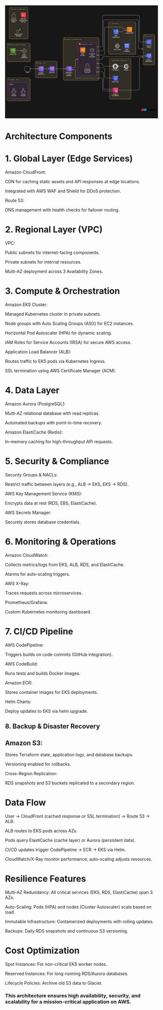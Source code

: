 
![System Architecture Diagram](./images/system-architecture.png)



# Architecture Components

# 1. Global Layer (Edge Services)

Amazon CloudFront:

CDN for caching static assets and API responses at edge locations.

Integrated with AWS WAF and Shield for DDoS protection.

Route 53:

DNS management with health checks for failover routing.



# 2. Regional Layer (VPC)


VPC:

Public subnets for internet-facing components.

Private subnets for internal resources.

Multi-AZ deployment across 3 Availability Zones.


# 3. Compute & Orchestration


Amazon EKS Cluster:

Managed Kubernetes cluster in private subnets.

Node groups with Auto Scaling Groups (ASG) for EC2 instances.

Horizontal Pod Autoscaler (HPA) for dynamic scaling.

IAM Roles for Service Accounts (IRSA) for secure AWS access.

Application Load Balancer (ALB):

Routes traffic to EKS pods via Kubernetes Ingress.

SSL termination using AWS Certificate Manager (ACM).


# 4. Data Layer

Amazon Aurora (PostgreSQL):

Multi-AZ relational database with read replicas.

Automated backups with point-in-time recovery.

Amazon ElastiCache (Redis):

In-memory caching for high-throughput API requests.



# 5. Security & Compliance


Security Groups & NACLs:

Restrict traffic between layers (e.g., ALB → EKS, EKS → RDS).

AWS Key Management Service (KMS):

Encrypts data at rest (RDS, EBS, ElastiCache).

AWS Secrets Manager:

Securely stores database credentials.


# 6. Monitoring & Operations



Amazon CloudWatch:

Collects metrics/logs from EKS, ALB, RDS, and ElastiCache.

Alarms for auto-scaling triggers.

AWS X-Ray:

Traces requests across microservices.

Prometheus/Grafana:

Custom Kubernetes monitoring dashboard.



# 7. CI/CD Pipeline



AWS CodePipeline:

Triggers builds on code commits (GitHub integration).

AWS CodeBuild:

Runs tests and builds Docker images.

Amazon ECR:

Stores container images for EKS deployments.

Helm Charts:

Deploy updates to EKS via helm upgrade.



## 8. Backup & Disaster Recovery



## Amazon S3:

Stores Terraform state, application logs, and database backups.

Versioning enabled for rollbacks.

Cross-Region Replication:

RDS snapshots and S3 buckets replicated to a secondary region.



# Data Flow



User → CloudFront (cached response or SSL termination) → Route 53 → ALB.

ALB routes to EKS pods across AZs.

Pods query ElastiCache (cache layer) or Aurora (persistent data).

CI/CD updates trigger CodePipeline → ECR → EKS via Helm.

CloudWatch/X-Ray monitor performance; auto-scaling adjusts resources.


# Resilience Features


Multi-AZ Redundancy: All critical services (EKS, RDS, ElastiCache) span 3 AZs.

Auto-Scaling: Pods (HPA) and nodes (Cluster Autoscaler) scale based on load.

Immutable Infrastructure: Containerized deployments with rolling updates.

Backups: Daily RDS snapshots and continuous S3 versioning.

# Cost Optimization

Spot Instances: For non-critical EKS worker nodes.

Reserved Instances: For long-running RDS/Aurora databases.

Lifecycle Policies: Archive old S3 data to Glacier.



### This architecture ensures high availability, security, and scalability for a mission-critical application on AWS.

